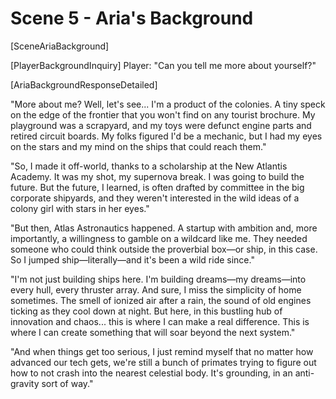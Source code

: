 # Scene 5 - Aria's Background

[SceneAriaBackground]

[PlayerBackgroundInquiry]
Player: "Can you tell me more about yourself?"

[AriaBackgroundResponseDetailed]

"More about me? Well, let's see... I'm a product of the colonies. A tiny speck on the edge of the frontier that you won't find on any tourist brochure. My playground was a scrapyard, and my toys were defunct engine parts and retired circuit boards. My folks figured I'd be a mechanic, but I had my eyes on the stars and my mind on the ships that could reach them."

"So, I made it off-world, thanks to a scholarship at the New Atlantis Academy. It was my shot, my supernova break. I was going to build the future. But the future, I learned, is often drafted by committee in the big corporate shipyards, and they weren't interested in the wild ideas of a colony girl with stars in her eyes."

"But then, Atlas Astronautics happened. A startup with ambition and, more importantly, a willingness to gamble on a wildcard like me. They needed someone who could think outside the proverbial box—or ship, in this case. So I jumped ship—literally—and it's been a wild ride since."

"I'm not just building ships here. I'm building dreams—my dreams—into every hull, every thruster array. And sure, I miss the simplicity of home sometimes. The smell of ionized air after a rain, the sound of old engines ticking as they cool down at night. But here, in this bustling hub of innovation and chaos... this is where I can make a real difference. This is where I can create something that will soar beyond the next system."

"And when things get too serious, I just remind myself that no matter how advanced our tech gets, we're still a bunch of primates trying to figure out how to not crash into the nearest celestial body. It's grounding, in an anti-gravity sort of way."

